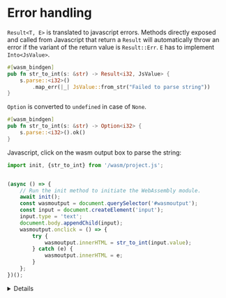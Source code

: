 # Error handling

`Result<T, E>` is translated to javascript errors. Methods directly exposed and called from Javascript that return a `Result`
will automatically throw an error if the variant of the return value is `Result::Err`. `E` has to implement `Into<JsValue>`.

```rust
#[wasm_bindgen]
pub fn str_to_int(s: &str) -> Result<i32, JsValue> {
    s.parse::<i32>()
        .map_err(|_| JsValue::from_str("Failed to parse string"))
}
```

`Option` is converted to `undefined` in case of `None`. 

```rust
#[wasm_bindgen]
pub fn str_to_int(s: &str) -> Option<i32> {
    s.parse::<i32>().ok()
}

```

Javascript, click on the wasm output box to parse the string:

```javascript
import init, {str_to_int} from '/wasm/project.js';


(async () => { 
    // Run the init method to initiate the WebAssembly module.
    await init();
    const wasmoutput = document.querySelector('#wasmoutput');
    const input = document.createElement('input');
    input.type = 'text';
    document.body.appendChild(input);
    wasmoutput.onclick = () => {
        try {
            wasmoutput.innerHTML = str_to_int(input.value);
        } catch (e) {
            wasmoutput.innerHTML = e;
        }
    };
})();
```


<details>

* Click on the wasm output box to see the output
* `?` and other error handling tools are also supported

</details>
